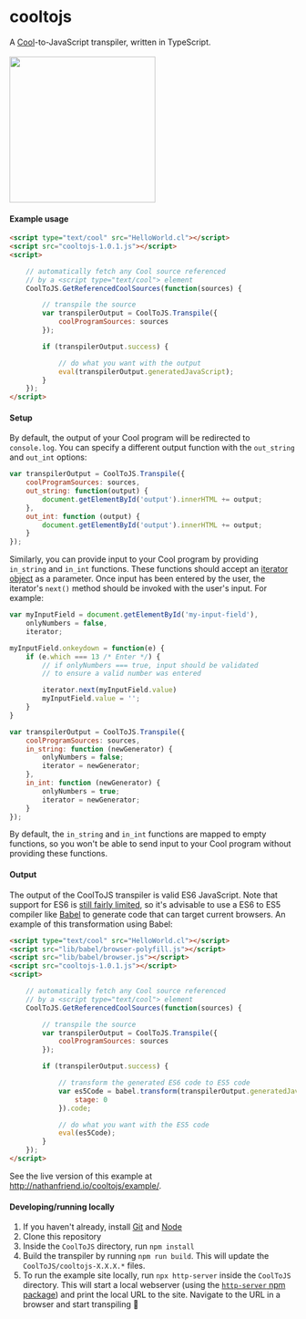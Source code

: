 # cooltojs

A
[Cool](http://en.wikipedia.org/wiki/Cool_%28programming_language%29)-to-JavaScript
transpiler, written in TypeScript. <br /> <br /> <img height="256"
src="http://nathanfriend.io/cooltojs/img/coolToJsLogo.png" />

#### Example usage

```HTML
<script type="text/cool" src="HelloWorld.cl"></script>
<script src="cooltojs-1.0.1.js"></script>
<script>

    // automatically fetch any Cool source referenced
    // by a <script type="text/cool"> element
    CoolToJS.GetReferencedCoolSources(function(sources) {

        // transpile the source
        var transpilerOutput = CoolToJS.Transpile({
            coolProgramSources: sources
        });

        if (transpilerOutput.success) {

            // do what you want with the output
            eval(transpilerOutput.generatedJavaScript);
        }
    });
</script>
```

#### Setup

By default, the output of your Cool program will be redirected to `console.log`.
You can specify a different output function with the `out_string` and `out_int`
options:

```JavaScript
var transpilerOutput = CoolToJS.Transpile({
    coolProgramSources: sources,
    out_string: function(output) {
        document.getElementById('output').innerHTML += output;
    },
    out_int: function (output) {
        document.getElementById('output').innerHTML += output;
    }
});
```

Similarly, you can provide input to your Cool program by providing `in_string`
and `in_int` functions. These functions should accept an [iterator
object](https://developer.mozilla.org/en-US/docs/Web/JavaScript/Reference/Iteration_protocols#iterator)
as a parameter. Once input has been entered by the user, the iterator's `next()`
method should be invoked with the user's input. For example:

```JavaScript
var myInputField = document.getElementById('my-input-field'),
    onlyNumbers = false,
    iterator;

myInputField.onkeydown = function(e) {
    if (e.which === 13 /* Enter */) {
        // if onlyNumbers === true, input should be validated
        // to ensure a valid number was entered

        iterator.next(myInputField.value)
        myInputField.value = '';
    }
}

var transpilerOutput = CoolToJS.Transpile({
    coolProgramSources: sources,
    in_string: function (newGenerator) {
        onlyNumbers = false;
        iterator = newGenerator;
    },
    in_int: function (newGenerator) {
        onlyNumbers = true;
        iterator = newGenerator;
    }
});
```

By default, the `in_string` and `in_int` functions are mapped to empty
functions, so you won't be able to send input to your Cool program without
providing these functions.

#### Output

The output of the CoolToJS transpiler is valid ES6 JavaScript. Note that support
for ES6 is [still fairly limited](https://kangax.github.io/compat-table/es6/),
so it's advisable to use a ES6 to ES5 compiler like [Babel](http://babeljs.io/)
to generate code that can target current browsers. An example of this
transformation using Babel:

```HTML
<script type="text/cool" src="HelloWorld.cl"></script>
<script src="lib/babel/browser-polyfill.js"></script>
<script src="lib/babel/browser.js"></script>
<script src="cooltojs-1.0.1.js"></script>
<script>

    // automatically fetch any Cool source referenced
    // by a <script type="text/cool"> element
    CoolToJS.GetReferencedCoolSources(function(sources) {

        // transpile the source
        var transpilerOutput = CoolToJS.Transpile({
            coolProgramSources: sources
        });

        if (transpilerOutput.success) {

            // transform the generated ES6 code to ES5 code
            var es5Code = babel.transform(transpilerOutput.generatedJavaScript, {
                stage: 0
            }).code;

            // do what you want with the ES5 code
            eval(es5Code);
        }
    });
</script>
```

See the live version of this example at
http://nathanfriend.io/cooltojs/example/.

#### Developing/running locally

1. If you haven't already, install [Git](https://git-scm.com/) and
   [Node](https://nodejs.org/en/)
1. Clone this repository
1. Inside the `CoolToJS` directory, run `npm install`
1. Build the transpiler by running `npm run build`. This will update the
   `CoolToJS/cooltojs-X.X.X.*` files.
1. To run the example site locally, run `npx http-server` inside the `CoolToJS`
   directory. This will start a local webserver (using the [`http-server` npm
   package](https://www.npmjs.com/package/http-server)) and print the local URL
   to the site. Navigate to the URL in a browser and start transpiling :rocket:
